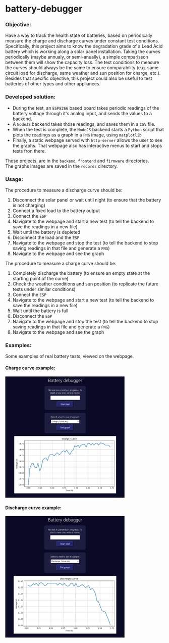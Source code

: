 # battery-debugger

### Objective:
Have a way to track the health state of batteries, based on periodically measure the charge and discharge curves under constant test conditions. Specifically, this project aims to know the degradation grade of a Lead Acid battery which is working along a solar panel installation. Taking the curves periodically (maybe annualy, or semi-anually), a simple comparisson between them will show the capacity loss. The test conditions to measure the curves should always be the same to ensure comparability (e.g. same circuit load for discharge, same weather and sun position for charge, etc.). Besides that specific objective, this project could also be useful to test batteries of other types and other appliances.

### Developed solution:
- During the test, an `ESP8266` based board takes periodic readings of the battery voltage through it's analog input, and sends the values to a backend.
- A `NodeJS` backend takes those readings, and saves them in a `CSV` file.
- When the test is complete, the `NodeJS` backend starts a `Python` script that plots the readings as a graph in a `PNG` image, using `matplotlib`
- Finally, a static webpage served with `http-server` allows the user to see the graphs. That webpage also has interactive menus to start and stops tests fron there.

Those projects, are in the `backend`, `frontend` and `firmware` directories.  
The graphs images are saved in the `records` directory.

### Usage:
The procedure to measure a discharge curve should be:
1. Disconnect the solar panel or wait until night (to ensure that the battery is not charging)
2. Connect a fixed load to the battery output
3. Connect the `ESP`
4. Navigate to the webpage and start a new test (to tell the backend to save the readings in a new file)
5. Wait until the battery is depleted
6. Disconnect the load and the `ESP`
7. Navigate to the webpage and stop the test (to tell the backend to stop saving readings in that file and generate a `PNG`)
8. Navigate to the webpage and see the graph

The procedure to measure a charge curve should be:
1. Completely discharge the battery (to ensure an empty state at the starting point of the curve)
2. Check the weather conditions and sun position (to replicate the future tests under similar conditions)
4. Connect the `ESP`
4. Navigate to the webpage and start a new test (to tell the backend to save the readings in a new file)
6. Wait until the battery is full
7. Disconnect the `ESP`
8. Navigate to the webpage and stop the test (to tell the backend to stop saving readings in that file and generate a `PNG`)
9. Navigate to the webpage and see the graph

### Examples:
Some examples of real battery tests, viewed on the webpage.  

#### Charge curve example:  

<img src="charge_demo.png" height="75%" width="75%">  

#### Discharge curve example:  

<img src="discharge_demo.png" height="75%" width="75%">


